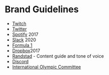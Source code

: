 # Brand Guidelines

- [Twitch](https://cdn.shopify.com/s/files/1/0565/3423/7349/files/Twitch_Guidelines.pdf?v=1630653198)
- [Twitter](https://cdn.shopify.com/s/files/1/0565/3423/7349/files/twitter-brand-guidelines.pdf?v=1630651779)
- [Spotify](https://beta.developer.spotify.com/assets/branding-guidelines/spotify-logo-color-guidelines.pdf) 2017
- [Slack](https://a.slack-edge.com/a29fb/marketing/img/media-kit/Slack-Brand-Guidelines.pdf) 2020
- [Formula 1](https://ajansara.com/wp-content/uploads/F1-Master-Marka-rehberi.pdf)
- [Dropbox](https://s3.amazonaws.com/arena-attachments/2578621/b56e5c76f2f8f3254a0c41c1221f8ef5.pdf?1534796623)2017
- [Randstad](https://cdn2.hubspot.net/hubfs/1866346/Randstad%20RiseSmart/Assets/Randstad%20Content%20Guide%20(ENG)%20V1.pdf) - Content guide and  tone of voice
- [Discord](https://ajansara.com/wp-content/uploads/Discord%20Brand%20Guide%202021%20marka%20rehberi.pdf)
- [International Olympic Committee](https://stillmed.olympics.com/media/Documents/International-Olympic-Committee/Olympic-brand/Olympic-Brand-Guidelines.pdf)